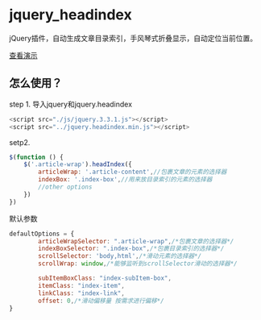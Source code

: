 # jquery_headindex
jQuery插件，自动生成文章目录索引，手风琴式折叠显示，自动定位当前位置。  

[查看演示](https://mnnyang.github.io/jquery_headindex/test)
## 怎么使用？
step 1. 导入jquery和jquery.headindex
```js
<script src="./js/jquery.3.3.1.js"></script>
<script src="../jquery.headindex.min.js"></script>
```

setp2. 
```js
$(function () {
    $('.article-wrap').headIndex({
        articleWrap: '.article-content',//包裹文章的元素的选择器
        indexBox: '.index-box',//用来放目录索引的元素的选择器
        //other options
    })
})
```

默认参数
```js
defaultOptions = {
        articleWrapSelector: ".article-wrap",/*包裹文章的选择器*/
        indexBoxSelector: ".index-box",/*包裹目录索引的选择器*/
        scrollSelector: 'body,html',/*滑动元素的选择器*/
        scrollWrap: window,/*能够监听到scrollSelector滑动的选择器*/

        subItemBoxClass: "index-subItem-box",
        itemClass: "index-item",
        linkClass: "index-link",
        offset: 0,/*滑动偏移量 按需求进行偏移*/
}
```